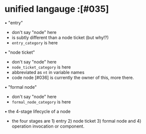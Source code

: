 # unified langauge  :[#035]

• "entry"
  * don't say "node" here
  * is subtly different than a node ticket (but why!?)
  * `entry_category` is here

• "node ticket"
  * don't say "node" here
  * `node_ticket_category` is here
  * abbreviated as `nt` in variable names
  * code node [#036] is currently the owner of this, more there.

• "formal node"
  * don't say "node" here
  * `formal_node_category` is here

• the 4-stage lifecycle of a node
  * the four stages are 1) entry 2) node ticket 3) formal node and
    4) operation invocation or component.
